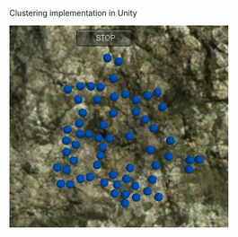Clustering implementation in Unity

<img src = "https://github.com/SimonHFrost/Clustering/raw/master/Pics/6 - High Enough Random Variance.PNG" />
